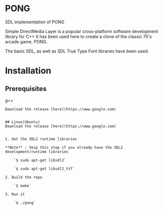 # PONG
SDL implementation of PONG

Simple DirectMedia Layer is a popular cross-platform software development library for C++
It has been used here to create a clone of the classic 70's arcade game, PONG.

The basic SDL, as well as SDL True Type Font libraries have been used.

# Installation

## Prerequisites
g++

```## Windows
Download the release [here](https://www.google.com)


## Linux(Ubuntu)
Download the release [here](https://www.google.com)


1. Get the SDL2 runtime libraries

**Note** : Skip this step if you already have the SDL2 development/runtime libraries

	`$ sudo apt-get libsdl2`

	`$ sudo apt-get libsdl2_ttf`

2. Build the repo

	`$ make`

3. Run it

	`$ ./pong`


